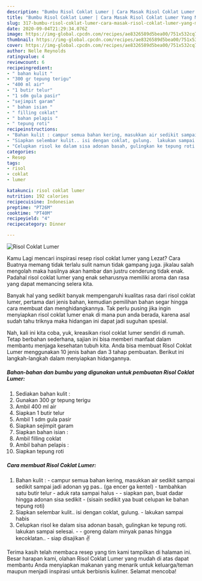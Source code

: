 ```yaml
---
description: "Bumbu Risol Coklat Lumer | Cara Masak Risol Coklat Lumer Yang Mudah Dan Praktis"
title: "Bumbu Risol Coklat Lumer | Cara Masak Risol Coklat Lumer Yang Mudah Dan Praktis"
slug: 317-bumbu-risol-coklat-lumer-cara-masak-risol-coklat-lumer-yang-mudah-dan-praktis
date: 2020-09-04T21:29:34.076Z
image: https://img-global.cpcdn.com/recipes/ae8326589d5bea00/751x532cq70/risol-coklat-lumer-foto-resep-utama.jpg
thumbnail: https://img-global.cpcdn.com/recipes/ae8326589d5bea00/751x532cq70/risol-coklat-lumer-foto-resep-utama.jpg
cover: https://img-global.cpcdn.com/recipes/ae8326589d5bea00/751x532cq70/risol-coklat-lumer-foto-resep-utama.jpg
author: Nelle Reynolds
ratingvalue: 4
reviewcount: 6
recipeingredient:
- " bahan kulit "
- "300 gr tepung terigu"
- "400 ml air"
- "1 butir telur"
- "1 sdm gula pasir"
- "sejimpit garam"
- " bahan isian "
- " filling coklat"
- " bahan pelapis "
- " tepung roti"
recipeinstructions:
- "Bahan kulit : campur semua bahan kering, masukkan air sedikit sampai sedikit sampai jadi adonan yg pas.. (ga encer ga kentel)  tambahkan satu butir telur aduk rata sampai halus   siapkan pan,  buat dadar hingga adonan sisa sedikit (sisain sedikit yaa buat celupan ke bahan tepung roti)"
- "Siapkan selembar kulit.. isi dengan coklat, gulung.  lakukan sampai habis"
- "Celupkan risol ke dalam sisa adonan basah, gulingkan ke tepung roti.  lakukan sampai selesai.   goreng dalam minyak panas hingga kecoklatan..  siap disajikan ✌"
categories:
- Resep
tags:
- risol
- coklat
- lumer

katakunci: risol coklat lumer 
nutrition: 192 calories
recipecuisine: Indonesian
preptime: "PT26M"
cooktime: "PT40M"
recipeyield: "4"
recipecategory: Dinner

---
```



![Risol Coklat Lumer](https://img-global.cpcdn.com/recipes/ae8326589d5bea00/751x532cq70/risol-coklat-lumer-foto-resep-utama.jpg)

Kamu Lagi mencari inspirasi resep risol coklat lumer yang Lezat? Cara Buatnya memang tidak terlalu sulit namun tidak gampang juga. jikalau salah mengolah maka hasilnya akan hambar dan justru cenderung tidak enak. Padahal risol coklat lumer yang enak seharusnya memiliki aroma dan rasa yang dapat memancing selera kita.



Banyak hal yang sedikit banyak mempengaruhi kualitas rasa dari risol coklat lumer, pertama dari jenis bahan, kemudian pemilihan bahan segar hingga cara membuat dan menghidangkannya. Tak perlu pusing jika ingin menyiapkan risol coklat lumer enak di mana pun anda berada, karena asal sudah tahu triknya maka hidangan ini dapat jadi suguhan spesial.


Nah, kali ini kita coba, yuk, kreasikan risol coklat lumer sendiri di rumah. Tetap berbahan sederhana, sajian ini bisa memberi manfaat dalam membantu menjaga kesehatan tubuh kita. Anda bisa membuat Risol Coklat Lumer menggunakan 10 jenis bahan dan 3 tahap pembuatan. Berikut ini langkah-langkah dalam menyiapkan hidangannya.

<!--inarticleads1-->

##### Bahan-bahan dan bumbu yang digunakan untuk pembuatan Risol Coklat Lumer:

1. Sediakan  bahan kulit :
1. Gunakan 300 gr tepung terigu
1. Ambil 400 ml air
1. Siapkan 1 butir telur
1. Ambil 1 sdm gula pasir
1. Siapkan sejimpit garam
1. Siapkan  bahan isian :
1. Ambil  filling coklat
1. Ambil  bahan pelapis :
1. Siapkan  tepung roti




<!--inarticleads2-->

##### Cara membuat Risol Coklat Lumer:

1. Bahan kulit : - campur semua bahan kering, masukkan air sedikit sampai sedikit sampai jadi adonan yg pas.. (ga encer ga kentel)  - tambahkan satu butir telur - aduk rata sampai halus  -  - siapkan pan,  buat dadar hingga adonan sisa sedikit - (sisain sedikit yaa buat celupan ke bahan tepung roti)
1. Siapkan selembar kulit.. isi dengan coklat, gulung.  - lakukan sampai habis
1. Celupkan risol ke dalam sisa adonan basah, gulingkan ke tepung roti.  lakukan sampai selesai.  -  - goreng dalam minyak panas hingga kecoklatan..  - siap disajikan ✌




Terima kasih telah membaca resep yang tim kami tampilkan di halaman ini. Besar harapan kami, olahan Risol Coklat Lumer yang mudah di atas dapat membantu Anda menyiapkan makanan yang menarik untuk keluarga/teman maupun menjadi inspirasi untuk berbisnis kuliner. Selamat mencoba!

